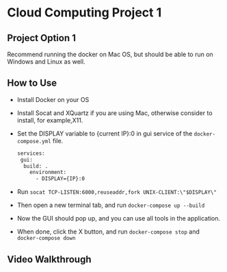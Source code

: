 # Cloud Computing Project 1



## Project Option 1

Recommend running the docker on Mac OS, but should be able to run on Windows and Linux as well.

## How to Use

- Install Docker on your OS
- Install Socat and XQuartz if you are using Mac, otherwise consider to install, for example,X11.
- Set the DISPLAY variable to {current IP}:0  in gui service of the `docker-compose.yml` file.

    ```bash
    services:
     gui:
      build: .
    	environment:
 		  - DISPLAY={IP}:0
    ```

- Run `socat TCP-LISTEN:6000,reuseaddr,fork UNIX-CLIENT:\"$DISPLAY\"`
- Then open a new terminal tab, and run `docker-compose up --build`
- Now the GUI should pop up, and you can use all tools in the application.
- When done, click the X button, and run `docker-compose stop` and `docker-compose down`

## Video Walkthrough
